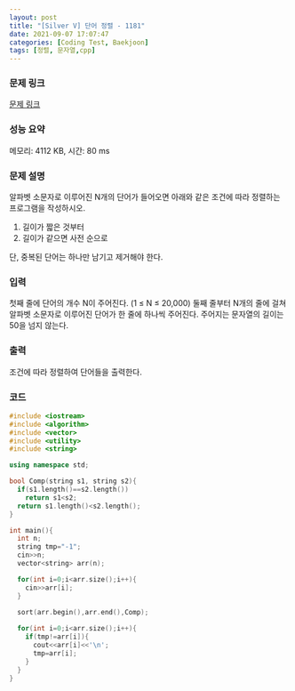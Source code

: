 ```yaml
---
layout: post
title: "[Silver V] 단어 정렬 - 1181"
date: 2021-09-07 17:07:47
categories: [Coding Test, Baekjoon]
tags: [정렬, 문자열,cpp]
---
```


### 문제 링크

[문제 링크](https://www.acmicpc.net/problem/1181)

### 성능 요약

메모리: 4112 KB, 시간: 80 ms

### 문제 설명

<p>알파벳 소문자로 이루어진 N개의 단어가 들어오면 아래와 같은 조건에 따라 정렬하는 프로그램을 작성하시오.</p>

<ol>
	<li>길이가 짧은 것부터</li>
	<li>길이가 같으면 사전 순으로</li>
</ol>

<p>단, 중복된 단어는 하나만 남기고 제거해야 한다.</p>

### 입력

 <p>첫째 줄에 단어의 개수 N이 주어진다. (1 ≤ N ≤ 20,000) 둘째 줄부터 N개의 줄에 걸쳐 알파벳 소문자로 이루어진 단어가 한 줄에 하나씩 주어진다. 주어지는 문자열의 길이는 50을 넘지 않는다.</p>

### 출력

 <p>조건에 따라 정렬하여 단어들을 출력한다.</p>

### 코드

```cpp
#include <iostream>
#include <algorithm>
#include <vector>
#include <utility>
#include <string>

using namespace std;

bool Comp(string s1, string s2){
  if(s1.length()==s2.length())
    return s1<s2;
  return s1.length()<s2.length();
}

int main(){
  int n;
  string tmp="-1";
  cin>>n;
  vector<string> arr(n);

  for(int i=0;i<arr.size();i++){
    cin>>arr[i];
  }

  sort(arr.begin(),arr.end(),Comp);
  
  for(int i=0;i<arr.size();i++){
    if(tmp!=arr[i]){
      cout<<arr[i]<<'\n';
      tmp=arr[i];
    }
  }
}
```
